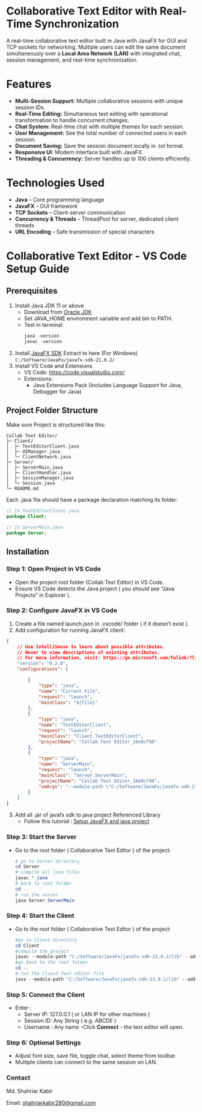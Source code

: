 # Collaborative Text Editor with Real-Time Synchronization 

A real-time collaborative text editor built in Java with JavaFX for GUI and TCP sockets for networking. Multiple users can edit the same document simultaneously over a **Local Area Network (LAN)** with integrated chat, session management, and real-time synchronization.

# Features

- **Multi-Session Support:** Multiple collaborative sessions with unique session IDs.
- **Real-Time Editing:** Simultaneous text editing with operational transformation to handle concurrent changes.
- **Chat System:** Real-time chat with multiple themes for each session.
- **User Management:** See the total number of connected users in each session.
- **Document Saving:** Save the session document locally in .txt format.
- **Responsive UI:** Modern interface built with JavaFX.
- **Threading & Concurrency:** Server handles up to 100 clients efficiently.

# Technologies Used

- **Java** – Core programming language
- **JavaFX** – GUI framework
- **TCP Sockets** – Client-server communication
- **Concurrency & Threads** – ThreadPool for server, dedicated client threads
- **URL Encoding** – Safe transmission of special characters
  

# Collaborative Text Editor - VS Code Setup Guide

## Prerequisites
  1. Install Java JDK 11 or above
     - Download from [Oracle JDK](https://www.oracle.com/java/technologies/downloads/)
     - Set JAVA_HOME environment variable and add bin to PATH.
     - Test in terminal:
       ```powershell
       java -version
       javac -version
       ```
  2. Install [JavaFX SDK](https://openjfx.io/)
     Extract to here (For Windows)
    ```
    C:/Software/JavaFx/javafx-sdk-21.0.2/
    ```
  3. Install VS Code and Extensions
     - VS Code: https://code.visualstudio.com/
     - Extensions:
         - Java Extensions Pack (Includes Language Support for Java, Debugger for Java)
          

   ## Project Folder Structure ##
   Make sure Project is structured like this:
   ```arduino
Collab Text Editor/
├─ Client/
│  ├─ TextEditorClient.java
│  ├─ UIManager.java
│  └─ ClientNetwork.java
├─ Server/
│  ├─ ServerMain.java
│  ├─ ClientHandler.java
│  ├─ SessionManager.java
│  └─ Session.java
└─ README.md
   ```
   Each .java file should have a package declaration matching its folder:
```java
// In TextEditorClient.java
package Client;

// In ServerMain.java
package Server;
 ```
## Installation ##

### Step 1: Open Project in VS Code ###

- Open the project root folder (Collab Text Editor) in VS Code.
- Ensure VS Code detects the Java project ( you should see “Java Projects” in Explorer ).

### Step 2: Configure JavaFX in VS Code ###
  1. Create a file named launch.json in .vscode/ folder ( if it doesn’t exist ).
  2. Add configuration for running JavaFX client:

```json
{
    // Use IntelliSense to learn about possible attributes.
    // Hover to view descriptions of existing attributes.
    // For more information, visit: https://go.microsoft.com/fwlink/?linkid=830387
    "version": "0.2.0",
    "configurations": [

        {
            "type": "java",
            "name": "Current File",
            "request": "launch",
            "mainClass": "${file}"
        },
        {
            "type": "java",
            "name": "TextEditorClient",
            "request": "launch",
            "mainClass": "Client.TextEditorClient",
            "projectName": "Collab Text Editor_16e0cf98"
        },
        {
            "type": "java",
            "name": "ServerMain",
            "request": "launch",
            "mainClass": "Server.ServerMain",
            "projectName": "Collab Text Editor_16e0cf98",
            "vmArgs": "--module-path \"C:/Software/JavaFx/javafx-sdk-21.0.2/lib\" --add-modules javafx.controls,javafx.fxml"
        }
    ]
}

```

  3. Add all .jar of javafx sdk to java project Referenced Library
     - Follow this tutorial : [Setup JavaFX and java project ](https://youtu.be/AubJaosfI-0?si=tbC_FGxb0eWVhtcP)

### Step 3: Start the Server ###
- Go to the root folder ( Collaborative Text Editor ) of the project:
  ``` PowerShell
  # go to Server directory
  cd Server
  # compile all java files
  javac *.java
  # back to root folder
  cd ..
  # run the server
  java Server.ServerMain
  ```

### Step 4: Start the Client ###
  - Go to the root folder ( Collaborative Text Editor ) of the project:
    ```PowerShell
    #go to Client directory
    cd Client
    #compile the project
    javac --module-path "C:/Software/JavaFx/javafx-sdk-21.0.2/lib" --add-modules javafx.controls,javafx.fxml *.java
    #go back to the root folder
    cd ..
    # run the Client Text editor file
    java --module-path "C:/Software/JavaFx/javafx-sdk-21.0.2/lib" --add-modules javafx.controls,javafx.fxml -cp . Client.TextEditorClient    
    ```
    
### Step 5: Connect the Client ###
- Enter :
    - Server IP: 127.0.0.1 ( or LAN IP for other machines )
    - Session ID: Any String ( e.g. ABCDE )
    - Username : Any name
-Click **Connect** - the text editor will open.

### Step 6: Optional Settings ###
- Adjust font size, save file, toggle chat, select theme from toolbar.
- Multiple clients can connect to the same session on LAN.

### Contact ###
Md. Shahriar Kabir

Email: shahriarkabir280@gmail.com





     
